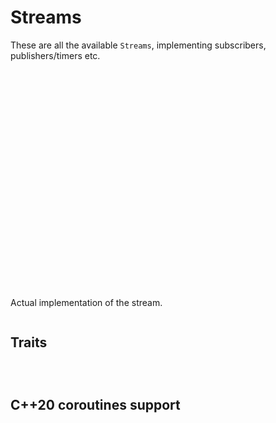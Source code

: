 # Streams 

These are all the available `Streams`, implementing subscribers, publishers/timers etc.

```{doxygenstruct} icey::Result
```
```{doxygenstruct} icey::Nothing
```

```{doxygenstruct} icey::StreamTag
```
```{doxygenclass} icey::Stream
```

```{doxygentypedef} icey::Clock
```
```{doxygentypedef} icey::Time
```
```{doxygentypedef} icey::Duration
```

```{doxygenstruct} icey::ParameterStream
```

```{doxygenstruct} icey::ValueOrParameter
```

```{doxygenstruct} icey::Interval
```
```{doxygenstruct} icey::Set
```
```{doxygenstruct} icey::Validator
```

```{doxygenstruct} icey::SubscriptionStream
```
```{doxygenstruct} icey::TimerStream
```
```{doxygenstruct} icey::TimerImpl
```


```{doxygenstruct} icey::PublisherStream
```
```{doxygenstruct} icey::PublisherImpl
```

```{doxygenstruct} icey::ServiceStream
```
```{doxygenstruct} icey::ServiceStreamImpl
```

```{doxygenstruct} icey::ServiceClient
```
```{doxygenstruct} icey::ServiceClientImpl
```

```{doxygenstruct} icey::TransformSubscriptionStream
```
```{doxygenstruct} icey::TransformSubscriptionStreamImpl
```

```{doxygenstruct} icey::TransformPublisherStream
```

```{doxygenclass} icey::StreamImplDefault
```

```{doxygenstruct} icey::WithDefaults
```

Actual implementation of the stream.

```{doxygenclass} icey::impl::Stream
```

## Traits 
```{doxygentypedef} icey::ErrorOf
```
```{doxygentypedef} icey::ValueOf
```
```{doxygentypedef} icey::MessageOf
```

## C++20 coroutines support 

```{doxygenstruct} icey::StreamCoroutinesSupport
```
